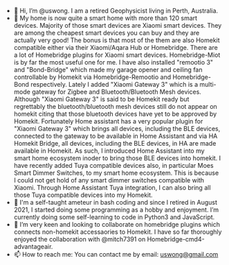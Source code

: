 - 👋 Hi, I’m @uswong.  I am a retired Geophysicist living in Perth, Australia.
- 👀 My home is now quite a smart home with more than 120 smart devices.  Majority of those smart devices are Xiaomi smart devices. They are among the cheapest smart devices you can buy and they are actually very good! The bonus is that most of the them are also Homekit compatible either via their Xiaomi/Aqara Hub or Homebridge.  There are a lot of Homebridge plugins for Xiaomi smart devices. Homebridge-Miot is by far the most useful one for me. I have also installed "remootio 3" and "Bond-Bridge" which made my garage opener and ceiling fan controllable by Homekit via Homebridge-Remootio and Homebridge-Bond respectively. Lately I added "Xiaomi Gateway 3" which is a multi-mode gateway for Zigbee and Bluetooth/Bluetooth Mesh devices.  Although "Xiaomi Gateway 3" is said to be Homekit ready but regrettably the bluetooth/bluetooth mesh devices still do not appear on homekit citing that those bluetooth devices have yet to be approved by Homekit.  Fortunately Home assistant has a very popular plugin for "Xiaomi Gateway 3" which brings all devices, including the BLE devices, connected to the gateway to be available in Home Assistant and via HA Homekit Bridge, all devices, including the BLE devices, in HA are made available in Homekit.  As such, I introduced Home Assistant into my smart home ecosystem inoder to bring those BLE devices into homekit.  I have recently added Tuya compatible devices also, in particular Moes Smart Dimmer Switches, to my smart home ecosystem. This is because I could not get hold of any smart dimmer switches compatible with Xiaomi.  Through Home Assistant Tuya integration, I can also bring all those Tuya compatible devices into my Homekit.
- 🌱 I'm a self-taught ameteur in bash coding and since I retired in August 2021, I started doing some programming as a hobby and enjoyment.  I’m currently doing some self-learning to code in Python3 and JavaScript. 
- 💞️ I’m very keen and looking to collaborate on homebridge plugins which connects non-homekit accessaories to Homekit. I have so far thoroughly enjoyed the collaboration with @mitch7391 on Homebridge-cmd4-advantageair.
- 📫 How to reach me: You can contact me by email: uswong@gmail.com

